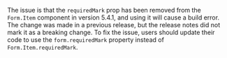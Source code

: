The issue is that the `requiredMark` prop has been removed from the `Form.Item` component in version 5.4.1, and using it will cause a build error. The change was made in a previous release, but the release notes did not mark it as a breaking change. To fix the issue, users should update their code to use the `form.requiredMark` property instead of `Form.Item.requiredMark`.
